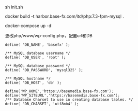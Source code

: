 sh init.sh

docker build -t harbor.base-fx.com/itd/php:7.3-fpm-mysql .

docker-compose up -d

更改php/www/wp-config.php，配置url和DB
```
define( 'DB_NAME', 'basefx' );

/** MySQL database username */
define( 'DB_USER', 'root' );

/** MySQL database password */
define( 'DB_PASSWORD', 'mysql325' );

/** MySQL hostname */
define( 'DB_HOST', 'db' );

define('WP_HOME','https://basemedia.base-fx.com');
define('WP_SITEURL','https://basemedia.base-fx.com');
/** Database Charset to use in creating database tables. */
define( 'DB_CHARSET', 'utf8mb4' );

```